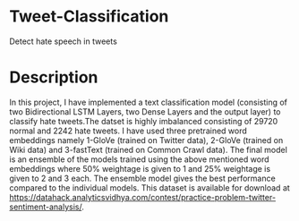 # Tweet-Classification
Detect hate speech in tweets
# Description
In this project, I have implemented a text classification model (consisting of two Bidirectional LSTM Layers, two Dense Layers and the output layer) to classify hate tweets.The datset is highly imbalanced consisting of 29720 normal and 2242 hate tweets. I have used three pretrained word embeddings namely 1-GloVe (trained on Twitter data), 2-GloVe (trained on Wiki data) and 3-fastText (trained on Common Crawl data). The final model is an ensemble of the models trained using the above mentioned word embeddings where 50% weightage is given to 1 and 25% weightage is given to 2 and 3 each. The ensemble model gives the best performance compared to the individual models. 
This dataset is available for download at https://datahack.analyticsvidhya.com/contest/practice-problem-twitter-sentiment-analysis/.
